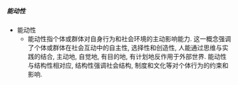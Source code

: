 ##### 能动性
- 能动性
	- 能动性指个体或群体对自身行为和社会环境的主动影响能力. 这一概念强调了个体或群体在社会互动中的自主性, 选择性和创造性, 人能通过思维与实践的结合, 主动地, 自觉地, 有目的地, 有计划地反作用于外部世界. 能动性与结构性相对应, 结构性强调社会结构, 制度和文化等对个体行为的约束和影响.
